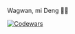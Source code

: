 Wagwan, mi Deng 🏋🏿

[![Codewars](https://www.codewars.com/users/DENG%20KUAT/badges/small)](https://www.codewars.com/users/DENG%20KUAT)
